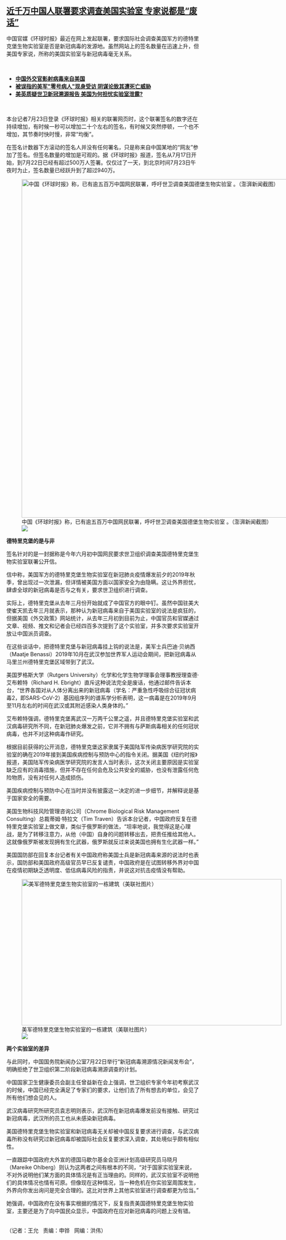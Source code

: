 <!--1627073346000-->
[近千万中国人联署要求调查美国实验室   专家说都是“废话”](https://www.rfa.org/mandarin/yataibaodao/huanjing/wy-07222021111401.html)
------

<p></p><p>中国官媒《环球时报》最近在网上发起联署，要求国际社会调查美国军方的德特里克堡生物实验室是否是新冠病毒的发源地。虽然网站上的签名数量在迅速上升，但美国专家说，所称的美国实验室与新冠病毒毫无关系。</p><p><br/></p><ul><li><a href="https://www.rfa.org/mandarin/yataibaodao/renquanfazhi/hc-03132020170149.html"><strong>中国外交官影射病毒来自美国</strong></a></li><li><strong><a href="https://www.rfa.org/mandarin/yataibaodao/huanjing/jt-04282020114451.html">被误指的美军"零号病人"现身受访 阴谋论致其遭死亡威胁</a></strong></li><li><strong><a href="https://www.rfa.org/mandarin/yataibaodao/huanjing/jt-03312021103231.html">美英质疑世卫新冠溯源报告 美国为何担忧实验室泄露?</a></strong></li></ul><p><br/></p><p>本台记者7月23日登录《环球时报》相关的联署网页时，这个联署签名的数字还在持续增加，有时候一秒可以增加二十个左右的签名，有时候又突然停顿，一个也不增加，其节奏时快时慢，非常“均衡”。</p><p>在签名计数器下方滚动的签名人并没有任何署名，只是称来自中国某地的“网友”参加了签名。但签名数量的增加是可观的。据《环球时报》报道，签名从7月17日开始，到7月22日已经有超过500万人签署。仅仅过了一天，到北京时间7月23日午夜时为止，签名数量已经跃升到了超过940万。</p><p><figure class="image-richtext image-inline captioned" style="width:1713px;"><img alt="中国《环球时报》称，已有逾五百万中国网民联署，呼吁世卫调查美国德堡生物实验室 。（澎湃新闻截图）" height="884" src="https://www.rfa.org/mandarin/yataibaodao/huanjing/wy-07222021111401.html/wy0722b.jpg/@@images/1a313737-6f93-4fc7-a7ac-57f2d196d2a8.png" title="wy0722b.jpg" width="1713"/><figcaption class="image-caption">中国《环球时报》称，已有逾五百万中国网民联署，呼吁世卫调查美国德堡生物实验室 。（澎湃新闻截图）</figcaption><small></small><div id="zoomattribute"><a data-caption="中国《环球时报》称，已有逾五百万中国网民联署，呼吁世卫调查美国德堡生物实验室 。（澎湃新闻截图）" data-fancybox="" href="https://www.rfa.org/mandarin/yataibaodao/huanjing/wy-07222021111401.html/wy0722b.jpg" id="single_image" title="中国《环球时报》称，已有逾五百万中国网民联署，呼吁世卫调查美国德堡生物实验室 。（澎湃新闻截图）"><img src="/++plone++rfa-resources/img/icon-zoom.png"/></a></div></figure></p><p><strong>德特里克堡的是与非</strong></p><p>签名针对的是一封据称是今年六月初中国网民要求世卫组织调查美国德特里克堡生物实验室联署公开信。</p><p>信中称，美国军方的德特里克堡生物实验室在新冠肺炎疫情爆发前夕的2019年秋季，曾出现过一次泄漏，但详情被美国方面以国家安全为由隐瞒。这让外界担忧，肆虐全球的新冠病毒是否与之有关，要求世卫组织进行调查。</p><p>实际上，德特里克堡从去年三月份开始就成了中国官方的眼中钉。虽然中国驻美大使崔天凯去年三月就表示，那种认为新冠病毒来自于美国实验室的说法是疯狂的，但据美国《外交政策》网站统计，从去年三月初到目前为止，中国官员和官媒通过文章、视频、推文和记者会已经四百多次提到了这个实验室，并多次要求实验室开放让中国派员调查。</p><p>在这些谈话中，把德特里克堡与新冠病毒挂上钩的说法是，美军士兵巴迪·贝纳西（Maatje Benassi）2019年10月在武汉参加世界军人运动会期间，把新冠病毒从马里兰州德特里克堡区域带到了武汉。</p><p>美国罗格斯大学（Rutgers University）化学和化学生物学理事会理事教授理查德·艾布赖特（Richard H. Ebright）直斥这种说法完全是废话，他通过邮件告诉本台，“世界各国对从人体分离出来的新冠病毒（学名：严重急性呼吸综合征冠状病毒2，即SARS-CoV-2）基因组序列的谱系学分析表明，这一病毒是在2019年9月至11月左右的时间在武汉或其附近感染人类身体的。”</p><p>艾布赖特强调，德特里克堡离武汉一万两千公里之遥，并且德特里克堡实验室和武汉病毒研究所不同，在新冠肺炎爆发之前，它并不拥有与萨斯病毒相关的任何冠状病毒，也并不对这种病毒作研究。</p><p>根据目前获得的公开消息，德特里克堡这家隶属于美国陆军传染病医学研究院的实验室的确在2019年接到美国疾病控制与预防中心的指令关闭。据美国《纽约时报》报道，美国陆军传染病医学研究院的发言人当时表示，这次关闭主要原因是实验室缺乏应有的消毒措施，但并不存在任何会危及公共安全的威胁，也没有泄露任何危险物质，没有对任何人造成损伤。</p><p>美国疾病控制与预防中心在当时并没有披露这一决定的进一步细节，并解释说是基于国家安全的需要。</p><p>美国生物科技风险管理咨询公司（Chrome Biological Risk Management Consulting）总裁蒂姆·特拉文（Tim Traven）告诉本台记者，中国政府反复在德特里克堡实验室上做文章，类似于俄罗斯的做法，“坦率地说，我觉得这是心理战，是为了转移注意力，从他（中国）自身的问题转移出去，把责任推给其他人。这就像俄罗斯被发现拥有生化武器，俄罗斯就反过来说美国也拥有生化武器一样。”</p><p>美国国防部在回复本台记者有关中国政府称美国士兵是新冠病毒来源的说法时也表示，国防部和美国政府高级官员早已反复谴责，中国政府是在试图转移外界对中国在疫情初期缺乏透明度、低估病毒风险的指责，并说这对抗击疫情没有帮助。</p><p><figure class="image-richtext image-inline captioned" style="width:680px;"><img alt="美军德特里克堡生物实验室的一栋建筑（美联社图片）" height="382" src="https://www.rfa.org/mandarin/yataibaodao/huanjing/wy-07222021111401.html/wy0722k.jpg/@@images/f68b95ea-72df-427e-972e-e6e676d2d9c0.jpeg" title="wy0722k.jpg" width="680"/><figcaption class="image-caption">美军德特里克堡生物实验室的一栋建筑（美联社图片）</figcaption><small></small><div id="zoomattribute"><a data-caption="美军德特里克堡生物实验室的一栋建筑（美联社图片）" data-fancybox="" href="https://www.rfa.org/mandarin/yataibaodao/huanjing/wy-07222021111401.html/wy0722k.jpg" id="single_image" title="美军德特里克堡生物实验室的一栋建筑（美联社图片）"><img src="/++plone++rfa-resources/img/icon-zoom.png"/></a></div></figure></p><p><strong>两个实验室的差异</strong></p><p>与此同时，中国国务院新闻办公室7月22日举行“新冠病毒溯源情况新闻发布会”，明确拒绝了世卫组织第二阶段新冠病毒溯源调查的计划。</p><p>中国国家卫生健康委员会副主任曾益新在会上强调，世卫组织专家今年初考察武汉的时候，中国已经完全满足了专家们的要求，让他们去了所有想去的单位，会见了所有他们想会见的人。</p><p>武汉病毒研究所研究员袁志明则表示，武汉所在新冠病毒爆发前没有接触、研究过新冠病毒，武汉所的员工也从未感染新冠病毒。</p><p>美国德特里克堡生物实验室和新冠病毒无关却被中国反复要求进行调查，与武汉病毒所称没有研究过新冠病毒却被国际社会反复要求深入调查，其处境似乎颇有相似性。</p><p>一直跟踪中国政府大外宣的德国马歇尔基金会亚洲计划高级研究员马晓月（Mareike Ohlberg）则认为这两者之间有根本的不同，“对于国家实验室来说，不对外说明他们某方面的具体情况是有正当理由的。同样的，武汉实验室不说明他们的具体情况也情有可原。但像现在这种情况，当一种危机在你实验室周围发生，外界向你发出询问是完全合理的。这比对世界上其他实验室进行调查都更为恰当。”</p><p>她强调，中国政府在没有事实根据的情况下，反复指责美国德特里克堡生物实验室，主要还是为了向中国民众显示，中国政府在应对新冠病毒的问题上没有错。</p><p><br/>（记者：王允   责编：申铧   网编：洪伟）</p>
